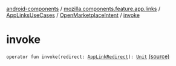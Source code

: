[android-components](../../../index.md) / [mozilla.components.feature.app.links](../../index.md) / [AppLinksUseCases](../index.md) / [OpenMarketplaceIntent](index.md) / [invoke](./invoke.md)

# invoke

`operator fun invoke(redirect: `[`AppLinkRedirect`](../../-app-link-redirect/index.md)`): `[`Unit`](https://kotlinlang.org/api/latest/jvm/stdlib/kotlin/-unit/index.html) [(source)](https://github.com/mozilla-mobile/android-components/blob/master/components/feature/app-links/src/main/java/mozilla/components/feature/app/links/AppLinksUseCases.kt#L175)